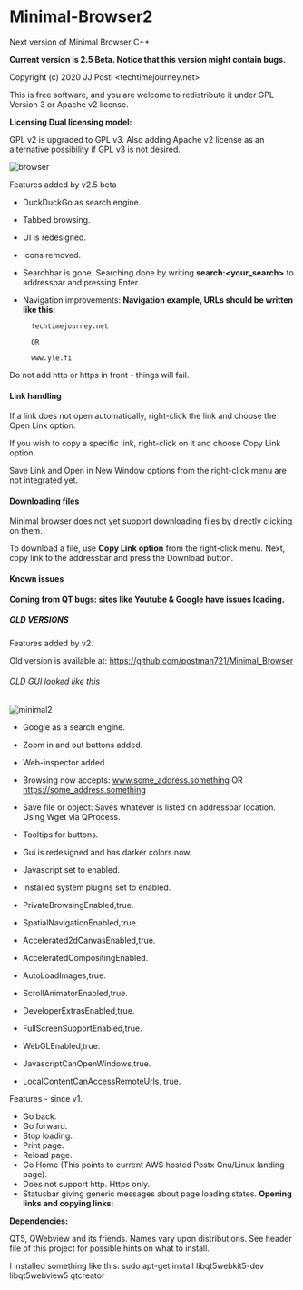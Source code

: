 # Minimal-Browser2
Next version of Minimal Browser C++

<b> Current version is 2.5 Beta. Notice that this version might contain bugs.</b>

Copyright (c) 2020 JJ Posti <techtimejourney.net>

This is free software, and you are welcome to redistribute it under GPL Version 3 or Apache v2 license.


<b>Licensing Dual licensing model:</b> 

GPL v2 is upgraded to GPL v3.
Also adding Apache v2 license as an alternative possibility if GPL v3 is not desired.


![browser](https://user-images.githubusercontent.com/29865797/178351588-e53b7b0d-bd46-4806-95d0-a1f9527658a5.jpg)

Features added by v2.5 beta

- DuckDuckGo as search engine.
- Tabbed browsing.
- UI is redesigned.
- Icons removed.
- Searchbar is gone. Searching done by writing <b>search:<your_search></b> to addressbar and pressing Enter.
- Navigation improvements:
	<b>Navigation example, URLs should be written like this:</b>
		
		techtimejourney.net

		OR
		
		www.yle.fi
		
Do not add http or https in front - things will fail.	


#### Link handling 

If a link does not open automatically, right-click the link and choose the Open Link option.

If you wish to copy a specific link, right-click on it and choose Copy Link option.


Save Link and Open in New Window options from the right-click menu are not integrated yet.


		
####  Downloading files


Minimal browser does not yet support downloading files by directly clicking on them.

To download a file, use <b>Copy Link option</b> from the right-click menu. Next, copy link to the addressbar and press the Download button.


####  Known issues

<b> Coming from QT bugs: sites like Youtube & Google have issues loading.</b>

	
##### OLD VERSIONS
	
Features added by v2.

Old version is available at: https://github.com/postman721/Minimal_Browser

###### OLD GUI looked like this

![minimal2](https://user-images.githubusercontent.com/29865797/72383214-aa5fa780-3723-11ea-8124-98cd12362701.jpg)

 - Google as a search engine.
 - Zoom in and out buttons added.
 - Web-inspector added.
 - Browsing now accepts: www.some_address.something OR https://some_address.something 
 - Save file or object: Saves whatever is listed on addressbar location. Using Wget via QProcess.
 - Tooltips for buttons.
 - Gui is redesigned and has darker colors now.
 
 - Javascript set to enabled.
 - Installed system plugins set to enabled.
 - PrivateBrowsingEnabled,true.
 - SpatialNavigationEnabled,true.
 - Accelerated2dCanvasEnabled,true.
 - AcceleratedCompositingEnabled.
 - AutoLoadImages,true.
 - ScrollAnimatorEnabled,true.
 - DeveloperExtrasEnabled,true.
 - FullScreenSupportEnabled,true.
 - WebGLEnabled,true.
 - JavascriptCanOpenWindows,true.
 - LocalContentCanAccessRemoteUrls, true.


Features - since v1.

- Go back. 
- Go forward.
- Stop loading.
- Print page.
- Reload page.
- Go Home (This points to current AWS hosted Postx Gnu/Linux landing page).
- Does not support http. Https only.
- Statusbar giving generic messages about page loading states.
<b>Opening links and copying links:</b>



<b>Dependencies:</b> 


QT5, QWebview and its friends. Names vary upon distributions. See header file of this project for possible hints on what to install.

I installed something like this: sudo apt-get install libqt5webkit5-dev libqt5webview5 qtcreator
 

